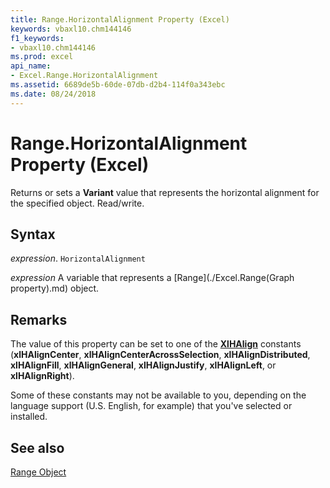 ```yaml
---
title: Range.HorizontalAlignment Property (Excel)
keywords: vbaxl10.chm144146
f1_keywords:
- vbaxl10.chm144146
ms.prod: excel
api_name:
- Excel.Range.HorizontalAlignment
ms.assetid: 6689de5b-60de-07db-d2b4-114f0a343ebc
ms.date: 08/24/2018
---
```



# Range.HorizontalAlignment Property (Excel)

Returns or sets a  **Variant** value that represents the horizontal alignment for the specified object. Read/write.


## Syntax

 _expression_. `HorizontalAlignment`

 _expression_ A variable that represents a [Range](./Excel.Range(Graph property).md) object.


## Remarks

The value of this property can be set to one of the **[XlHAlign](xlhalign-enumeration-excel.md)** constants (**xlHAlignCenter**, **xlHAlignCenterAcrossSelection**, **xlHAlignDistributed**, **xlHAlignFill**, **xlHAlignGeneral**, **xlHAlignJustify**, **xlHAlignLeft**, or **xlHAlignRight**).

Some of these constants may not be available to you, depending on the language support (U.S. English, for example) that you've selected or installed.


## See also


[Range Object](Excel.Range(object).md)

